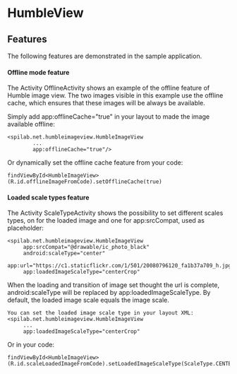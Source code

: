 # HumbleView

## Features

The following features are demonstrated in the sample application.

#### Offline mode feature

The Activity OfflineActivity shows an example of the offline feature of Humble image view.
The two images visible in this example use the offline cache,
which ensures that these images will be always be available.

Simply add app:offlineCache="true" in your layout to made the image available offline:
```
<spilab.net.humbleimageview.HumbleImageView
        ...
        app:offlineCache="true"/>
 ```
 Or dynamically set the offline cache feature from your code:
 ```
 findViewById<HumbleImageView>(R.id.offlineImageFromCode).setOfflineCache(true)
 ```
 
 
#### Loaded scale types feature
  
The Activity ScaleTypeActivity shows the possibility to set different scales types,
on for the loaded image and one for app:srcCompat, used as placeholder:
```
<spilab.net.humbleimageview.HumbleImageView
     app:srcCompat="@drawable/ic_photo_black"
     android:scaleType="center"
     app:url="https://c1.staticflickr.com/1/501/20080796120_fa1b37a709_h.jpg"
     app:loadedImageScaleType="centerCrop"
```
When the loading and transition of image set thought the url is complete,
android:scaleType will be replaced by app:loadedImageScaleType.
By default, the loaded image scale equals the image scale.
```
You can set the loaded image scale type in your layout XML:
<spilab.net.humbleimageview.HumbleImageView
     ...
     app:loadedImageScaleType="centerCrop"
```
Or in your code:
```
findViewById<HumbleImageView>(R.id.scaleLoadedImageFromCode).setLoadedImageScaleType(ScaleType.CENTER_CROP)
```